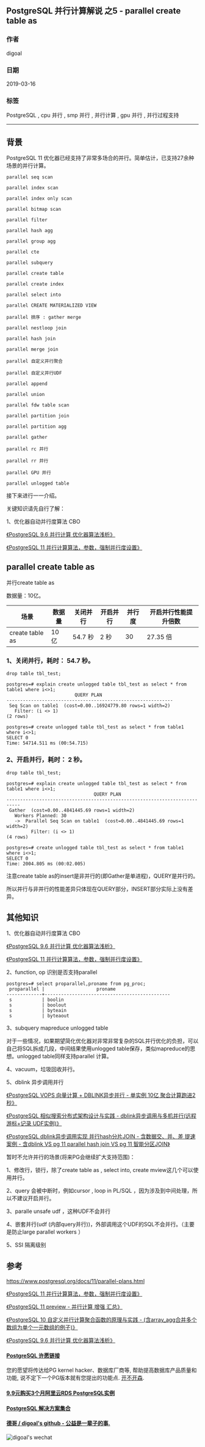 ## PostgreSQL 并行计算解说 之5 - parallel create table as    
                                                    
### 作者                                                    
digoal                                                    
                                                    
### 日期                                                    
2019-03-16                                                    
                                                    
### 标签                                                    
PostgreSQL , cpu 并行 , smp 并行 , 并行计算 , gpu 并行 , 并行过程支持           
                                                
----                                              
                                                
## 背景              
PostgreSQL 11 优化器已经支持了非常多场合的并行。简单估计，已支持27余种场景的并行计算。          
          
```          
parallel seq scan          
          
parallel index scan          
          
parallel index only scan          
          
parallel bitmap scan          
          
parallel filter          
      
parallel hash agg      
      
parallel group agg      
          
parallel cte          
          
parallel subquery          
          
parallel create table          
          
parallel create index          
          
parallel select into          
          
parallel CREATE MATERIALIZED VIEW          
          
parallel 排序 : gather merge           
          
parallel nestloop join          
          
parallel hash join          
          
parallel merge join          
          
parallel 自定义并行聚合          
          
parallel 自定义并行UDF          
          
parallel append          
          
parallel union          
          
parallel fdw table scan          
          
parallel partition join          
          
parallel partition agg          
          
parallel gather          
          
parallel rc 并行          
          
parallel rr 并行          
          
parallel GPU 并行          
          
parallel unlogged table           
```          
          
接下来进行一一介绍。          
          
关键知识请先自行了解：          
          
1、优化器自动并行度算法 CBO           
          
[《PostgreSQL 9.6 并行计算 优化器算法浅析》](../201608/20160816_02.md)            
          
[《PostgreSQL 11 并行计算算法，参数，强制并行度设置》](../201812/20181218_01.md)            
          
## parallel create table as      
并行create table as       
          
数据量：10亿。          
           
场景 | 数据量 | 关闭并行 | 开启并行 | 并行度 | 开启并行性能提升倍数        
---|---|---|---|---|---        
create table as | 10 亿 | 54.7 秒 | 2 秒 | 30 | 27.35 倍         
          
### 1、关闭并行，耗时： 54.7 秒。          
          
```          
drop table tbl_test;  
  
postgres=# explain create unlogged table tbl_test as select * from table1 where i<>1;  
                         QUERY PLAN                            
-------------------------------------------------------------  
 Seq Scan on table1  (cost=0.00..16924779.80 rows=1 width=2)  
   Filter: (i <> 1)  
(2 rows)  
  
postgres=# create unlogged table tbl_test as select * from table1 where i<>1;  
SELECT 0  
Time: 54714.511 ms (00:54.715)  
```          
          
### 2、开启并行，耗时： 2 秒。          
          
```      
drop table tbl_test;  
  
postgres=# explain create unlogged table tbl_test as select * from table1 where i<>1;  
                                QUERY PLAN                                   
---------------------------------------------------------------------------  
 Gather  (cost=0.00..4841445.69 rows=1 width=2)  
   Workers Planned: 30  
   ->  Parallel Seq Scan on table1  (cost=0.00..4841445.69 rows=1 width=2)  
         Filter: (i <> 1)  
(4 rows)  
  
postgres=# create unlogged table tbl_test as select * from table1 where i<>1;  
SELECT 0  
Time: 2004.805 ms (00:02.005)  
```        
      
注意create table as的insert是非并行的(即Gather是单进程)，QUERY是并行的。      
     
所以并行与非并行的性能差异只体现在QUERY部分，INSERT部分实际上没有差异。    
          
## 其他知识          
          
1、优化器自动并行度算法 CBO           
          
[《PostgreSQL 9.6 并行计算 优化器算法浅析》](../201608/20160816_02.md)            
          
[《PostgreSQL 11 并行计算算法，参数，强制并行度设置》](../201812/20181218_01.md)            
          
2、function, op 识别是否支持parallel          
          
```          
postgres=# select proparallel,proname from pg_proc;          
 proparallel |                   proname                              
-------------+----------------------------------------------          
 s           | boolin          
 s           | boolout          
 s           | byteain          
 s           | byteaout          
```          
          
3、subquery mapreduce unlogged table          
          
对于一些情况，如果期望简化优化器对非常非常复杂的SQL并行优化的负担，可以自己将SQL拆成几段，中间结果使用unlogged table保存，类似mapreduce的思想。unlogged table同样支持parallel 计算。          
          
4、vacuum，垃圾回收并行。          
          
5、dblink 异步调用并行          
          
[《PostgreSQL VOPS 向量计算 + DBLINK异步并行 - 单实例 10亿 聚合计算跑进2秒》](../201802/20180210_01.md)            
          
[《PostgreSQL 相似搜索分布式架构设计与实践 - dblink异步调用与多机并行(远程 游标+记录 UDF实例)》](../201802/20180205_03.md)            
          
[《PostgreSQL dblink异步调用实现 并行hash分片JOIN - 含数据交、并、差 提速案例 - 含dblink VS pg 11 parallel hash join VS pg 11 智能分区JOIN》](../201802/20180201_02.md)            
          
暂时不允许并行的场景(将来PG会继续扩大支持范围)：          
          
1、修改行，锁行，除了create table as , select into, create mview这几个可以使用并行。          
          
2、query 会被中断时，例如cursor , loop in PL/SQL ，因为涉及到中间处理，所以不建议开启并行。           
          
3、paralle unsafe udf ，这种UDF不会并行          
          
4、嵌套并行(udf (内部query并行))，外部调用这个UDF的SQL不会并行。（主要是防止large parallel workers ）          
          
5、SSI 隔离级别          
          
## 参考          
https://www.postgresql.org/docs/11/parallel-plans.html          
          
[《PostgreSQL 11 并行计算算法，参数，强制并行度设置》](../201812/20181218_01.md)            
          
[《PostgreSQL 11 preview - 并行计算 增强 汇总》](../201805/20180519_02.md)            
          
[《PostgreSQL 10 自定义并行计算聚合函数的原理与实践 - (含array_agg合并多个数组为单个一元数组的例子)》](../201801/20180119_04.md)            
          
[《PostgreSQL 9.6 并行计算 优化器算法浅析》](../201608/20160816_02.md)            
            
  
  
  
  
  
  
  
  
  
  
  
  
  
  
  
  
  
  
  
  
  
  
  
  
  
  
  
  
  
  
  
  
  
  
  
  
  
  
  
  
  
  
  
  
  
  
  
  
  
  
  
  
  
  
  
  
  
  
  
#### [PostgreSQL 许愿链接](https://github.com/digoal/blog/issues/76 "269ac3d1c492e938c0191101c7238216")
您的愿望将传达给PG kernel hacker、数据库厂商等, 帮助提高数据库产品质量和功能, 说不定下一个PG版本就有您提出的功能点. [开不开森](https://github.com/digoal/blog/issues/76 "269ac3d1c492e938c0191101c7238216").  
  
  
#### [9.9元购买3个月阿里云RDS PostgreSQL实例](https://www.aliyun.com/database/postgresqlactivity "57258f76c37864c6e6d23383d05714ea")
  
  
#### [PostgreSQL 解决方案集合](https://yq.aliyun.com/topic/118 "40cff096e9ed7122c512b35d8561d9c8")
  
  
#### [德哥 / digoal's github - 公益是一辈子的事.](https://github.com/digoal/blog/blob/master/README.md "22709685feb7cab07d30f30387f0a9ae")
  
  
![digoal's wechat](../pic/digoal_weixin.jpg "f7ad92eeba24523fd47a6e1a0e691b59")
  

